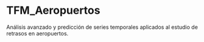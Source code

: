 # TFM_Aeropuertos
Análisis avanzado y predicción de series temporales aplicados al estudio de retrasos en aeropuertos.
